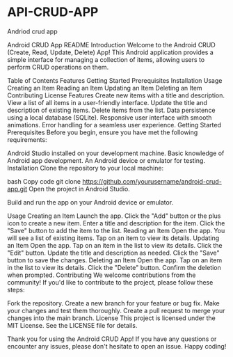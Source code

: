 # API-CRUD-APP
Andriod crud app

Android CRUD App README
Introduction
Welcome to the Android CRUD (Create, Read, Update, Delete) App! This Android application provides a simple interface for managing a collection of items, allowing users to perform CRUD operations on them.

Table of Contents
Features
Getting Started
Prerequisites
Installation
Usage
Creating an Item
Reading an Item
Updating an Item
Deleting an Item
Contributing
License
Features
Create new items with a title and description.
View a list of all items in a user-friendly interface.
Update the title and description of existing items.
Delete items from the list.
Data persistence using a local database (SQLite).
Responsive user interface with smooth animations.
Error handling for a seamless user experience.
Getting Started
Prerequisites
Before you begin, ensure you have met the following requirements:

Android Studio installed on your development machine.
Basic knowledge of Android app development.
An Android device or emulator for testing.
Installation
Clone the repository to your local machine:

bash
Copy code
git clone https://github.com/yourusername/android-crud-app.git
Open the project in Android Studio.

Build and run the app on your Android device or emulator.

Usage
Creating an Item
Launch the app.
Click the "Add" button or the plus icon to create a new item.
Enter a title and description for the item.
Click the "Save" button to add the item to the list.
Reading an Item
Open the app.
You will see a list of existing items.
Tap on an item to view its details.
Updating an Item
Open the app.
Tap on an item in the list to view its details.
Click the "Edit" button.
Update the title and description as needed.
Click the "Save" button to save the changes.
Deleting an Item
Open the app.
Tap on an item in the list to view its details.
Click the "Delete" button.
Confirm the deletion when prompted.
Contributing
We welcome contributions from the community! If you'd like to contribute to the project, please follow these steps:

Fork the repository.
Create a new branch for your feature or bug fix.
Make your changes and test them thoroughly.
Create a pull request to merge your changes into the main branch.
License
This project is licensed under the MIT License. See the LICENSE file for details.

Thank you for using the Android CRUD App! If you have any questions or encounter any issues, please don't hesitate to open an issue. Happy coding!
